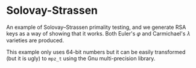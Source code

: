 # Solovay-Strassen
An example of
Solovay–Strassen primality testing, and we generate RSA keys as a
way of showing that it works.
Both Euler's 𝜑 and Carmichael's 𝜆 varieties are produced.

This example only uses 64-bit numbers but it can be easily
transformed (but it is ugly) to `mpz_t` using the Gnu multi-precision library.
